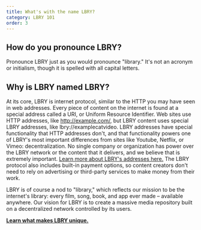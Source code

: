 ```yaml
---
title: What's with the name LBRY?
category: LBRY 101
order: 3
---
```


## How do you pronounce LBRY?

Pronounce LBRY just as you would pronounce "library." It's not an acronym or initialism, though it is spelled with all capital letters.

## Why is LBRY named LBRY?

At its core, LBRY is internet protocol, similar to the HTTP you may have seen in web addresses. Every piece of content on the internet is found at a special address called a URI, or Uniform Resource Identifier. Web sites use HTTP addresses, like http://example.com/, but LBRY content uses special LBRY addresses, like lbry://examplecatvideo. LBRY addresses have special functionality that HTTP addresses don't, and that functionality powers one of LBRY's most important differences from sites like Youtube, Netflix, or Vimeo: decentralization. No single company or organization has power over the LBRY network or the content that it delivers, and we believe that is extremely important. [Learn more about LBRY's addresses here.](/faq/naming) The LBRY protocol also includes built-in payment options, so content creators don't need to rely on advertising or third-party services to make money from their work.

LBRY is of course a nod to "library," which reflects our mission to be the internet's library: every film, song, book, and app ever made – available anywhere. Our vision for LBRY is to create a massive media repository built on a decentralized network controlled by its users.

[**Learn what makes LBRY unique.**](/what)
